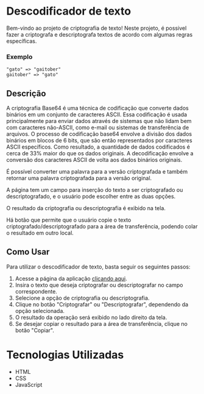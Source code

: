 # Descodificador de texto

Bem-vindo ao projeto de criptografia de texto! Neste projeto, é possivel fazer a criptografa e descriptografa textos de acordo com algumas regras específicas.

### Exemplo
```
"gato" => "gaitober"
gaitober" => "gato"
```

## Descrição

A criptografia Base64 é uma técnica de codificação que converte dados binários em um conjunto de caracteres ASCII. 
Essa codificação é usada principalmente para enviar dados através de sistemas que não lidam bem com caracteres não-ASCII, como e-mail ou sistemas de transferência de arquivos. 
O processo de codificação base64 envolve a divisão dos dados binários em blocos de 6 bits, que são então representados por caracteres ASCII específicos. 
Como resultado, a quantidade de dados codificados é cerca de 33% maior do que os dados originais. 
A decodificação envolve a conversão dos caracteres ASCII de volta aos dados binários originais.

É possível converter uma palavra para a versão criptografada e também retornar uma palavra criptografada para a versão original.

A página tem um campo para inserção do texto a ser criptografado ou descriptografado, e o usuário pode escolher entre as duas opções.

O resultado da criptografia ou descriptografia é exibido na tela.

Há botão que permite que o usuário copie o texto criptografado/descriptografado para a área de transferência, podendo colar o resultado em outro local.

## Como Usar
Para utilizar o descodificador de texto, basta seguir os seguintes passos:

1. Acesse a página da aplicação [clicando aqui](https://obliviate-dan.github.io/decodificador/).
2. Insira o texto que deseja criptografar ou descriptografar no campo correspondente.
3. Selecione a opção de criptografia ou descriptografia.
4. Clique no botão "Criptografar" ou "Descriptografar", dependendo da opção selecionada.
5. O resultado da operação será exibido no lado direito da tela.
6. Se desejar copiar o resultado para a área de transferência, clique no botão "Copiar".

# Tecnologias Utilizadas

* HTML
* CSS
* JavaScript

